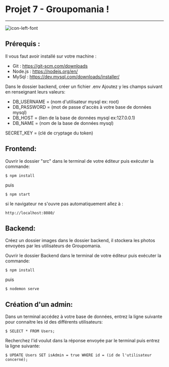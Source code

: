 # Projet 7 - Groupomania !
***
![icon-left-font](https://user-images.githubusercontent.com/95435088/173622040-d547052b-9c97-45b6-94f4-000c59eb8b88.png)

## Prérequis :

Il vous faut avoir installé sur votre machine :

* Git : https://git-scm.com/downloads
* Node.js : https://nodejs.org/en/
* MySql : https://dev.mysql.com/downloads/installer/

Dans le dossier backend,  créer un fichier .env
Ajoutez y les champs suivant en renseignant leurs valeurs: 

* DB_USERNAME = (nom d'utilisateur mysql ex: root)
* DB_PASSWORD = (mot de passe d'accès à votre base de données mysql)
* DB_HOST = (lien de la base de données mysql ex:127.0.0.1)
* DB_NAME = (nom de la base de données mysql)

SECRET_KEY = (clé de cryptage du token)

## Frontend:

Ouvrir le dossier "src" dans le terminal de votre éditeur puis exécuter la commande:
```
$ npm install
```
puis
```
$ npm start
```
si le navigateur ne s'ouvre pas automatiquement allez à :
```
http://localhost:8080/
```
## Backend:

Créez un dossier images dans le dossier backend, il stockera les photos envoyées par les utilisateurs de Groupomania.

Ouvrir le dossier Backend dans le terminal de votre éditeur puis exécuter la commande:
```
$ npm install
```
puis
```
$ nodemon serve
```
## Création d'un admin:
Dans un terminal accédez à votre base de données, entrez la ligne suivante pour connaitre les id des différents utilisateurs: 
```
$ SELECT * FROM Users;
```
Recherchez l'id voulut dans la réponse envoyée par le terminal puis entrez la ligne suivante:
```
$ UPDATE Users SET isAdmin = true WHERE id = (id de l'utilisateur concerné);
```
